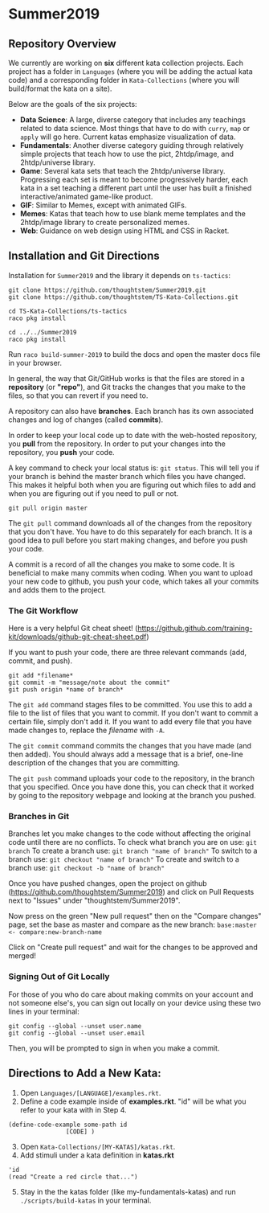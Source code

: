 Summer2019
==========
## Repository Overview

We currently are working on __six__ different kata collection projects. Each project has a folder in `Languages` (where you will be adding the actual kata code) and a corresponding folder in `Kata-Collections` (where you will build/format the kata on a site).

Below are the goals of the six projects:
- __Data Science__: A large, diverse category that includes any teachings related to data science. Most things that have to do with `curry`, `map` or `apply` will go here. Current katas emphasize visualization of data.
- __Fundamentals__: Another diverse category guiding through relatively simple projects that teach how to use the pict, 2htdp/image, and 2htdp/universe library.
- __Game__: Several kata sets that teach the 2htdp/universe library. Progressing each set is meant to become progressively harder, each kata in a set teaching a different part until the user has built a finished interactive/animated game-like product.
- __GIF__: Similar to Memes, except with animated GIFs.
- __Memes__: Katas that teach how to use blank meme templates and the 2htdp/image library to create personalized memes.
- __Web__: Guidance on web design using HTML and CSS in Racket.


## Installation and Git Directions

Installation for `Summer2019` and the library it depends on `ts-tactics`:

```
git clone https://github.com/thoughtstem/Summer2019.git
git clone https://github.com/thoughtstem/TS-Kata-Collections.git

cd TS-Kata-Collections/ts-tactics
raco pkg install

cd ../../Summer2019
raco pkg install
```

Run `raco build-summer-2019` to build the docs and open the master docs file in your browser.

In general, the way that Git/GitHub works is that the files are stored in a __repository__ (or __"repo"__), and Git tracks
the changes that you make to the files, so that you can revert if you need to. 

A repository can also have __branches__. Each branch has its own associated changes and log of changes (called __commits__).

In order to keep your local code up to date with the web-hosted repository, you __pull__ from the repository. In order to put your
changes into the repository, you __push__ your code.

A key command to check your local status is: `git status`. This will tell you if your branch is behind the master branch which files you have changed. This makes it helpful both when you are figuring out
which files to add and when you are figuring out if you need to pull or not.

`git pull origin master`

The `git pull` command downloads all of the changes from the repository that you don't have. You have to do this
separately for each branch. It is a good idea to pull before you start making changes, and before you push your code.

A commit is a record of all the changes you make to some code. It is beneficial to make many commits when coding.
When you want to upload your new code to github, you push your code, which takes all your commits and adds them to the project.

### The Git Workflow
Here is a very helpful Git cheat sheet! (https://github.github.com/training-kit/downloads/github-git-cheat-sheet.pdf)

If you want to push your code, there are three relevant commands (add, commit, and push).

```
git add *filename*
git commit -m "message/note about the commit"
git push origin *name of branch*
```

The `git add` command stages files to be committed. You use this to add a file to the list of files that you want to commit. 
If you don't want to commit a certain file, simply don't add it. If you want to add every file that you have made changes to,
replace the *filename* with `-A`.

The `git commit` command commits the changes that you have made (and then added). You should always add a message that is a brief,
one-line description of the changes that you are committing.

The `git push` command uploads your code to the repository, in the branch that you specified. Once you have done this, you 
can check that it worked by going to the repository webpage and looking at the branch you pushed.

### Branches in Git
Branches let you make changes to the code without affecting the original code until there are no conflicts.
To check what branch you are on use: `git branch`
To create a branch use: `git branch "name of branch"`
To switch to a branch use: `git checkout "name of branch"`
To create and switch to a branch use: `git checkout -b "name of branch"`

Once you have pushed changes, open the project on github (https://github.com/thoughtstem/Summer2019)
and click on Pull Requests next to "Issues" under "thoughtstem/Summer2019".

Now press on the green "New pull request" then on the "Compare changes" page,
set the base as master and compare as the new branch: 
`base:master <- compare:new-branch-name`

Click on "Create pull request" and wait for the changes to be approved and merged!

### Signing Out of Git Locally
For those of you who do care about making commits on your account and not someone else's, you can sign out locally on your device using these two lines in your terminal:

```
git config --global --unset user.name
git config --global --unset user.email
```
Then, you will be prompted to sign in when you make a commit.

## Directions to Add a New Kata:

1) Open `Languages/[LANGUAGE]/examples.rkt`.
2) Define a code example inside of __examples.rkt__. "id" will be what you refer to your kata with in Step 4.
```
(define-code-example some-path id
                [CODE] )
```
3) Open `Kata-Collections/[MY-KATAS]/katas.rkt`.
4) Add stimuli under a kata definition in __katas.rkt__
```
'id
(read "Create a red circle that...")
```

5) Stay in the the katas folder (like my-fundamentals-katas) and run `./scripts/build-katas` in your terminal.

